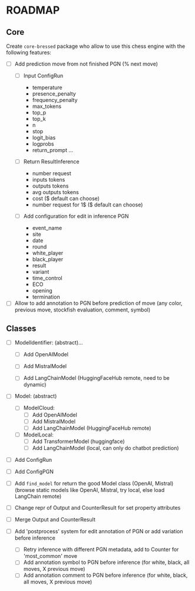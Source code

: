 # ROADMAP

## Core

Create `core-bressed` package who allow to use this chess engine with the following features:
- [ ] Add prediction move from not finished PGN (% next move)
  - [ ] Input ConfigRun
    - temperature
    - presence_penalty
    - frequency_penalty
    - max_tokens
    - top_p
    - top_k
    - n
    - stop
    - logit_bias
    - logprobs
    - return_prompt
...

  - [ ] Return ResultInference 
    - number request
    - inputs tokens
    - outputs tokens
    - avg outputs tokens
    - cost ($ default can choose)
    - number request for 1$ ($ default can choose)


  - [ ] Add configuration for edit in inference PGN 
    - event_name
    - site
    - date
    - round
    - white_player
    - black_player
    - result
    - variant
    - time_control
    - ECO
    - opening
    - termination

- [ ] Allow to add annotation to PGN before prediction of move (any color, previous move, stockfish evaluation, comment, symbol)

## Classes
- [ ] ModelIdentifier: (abstract)...
  - [ ] Add OpenAIModel
  - [ ] Add MistralModel
  - [ ] Add LangChainModel (HuggingFaceHub remote, need to be dynamic)
  

- [ ] Model: (abstract)
  - [ ] ModelCloud:
    - [ ] Add OpenAIModel
    - [ ] Add MistralModel
    - [ ] Add LangChainModel (HuggingFaceHub remote)
    
  - [ ] ModelLocal:
    - [ ] Add TransformerModel (huggingface)
    - [ ] Add LangChainModel (local, can only do chatbot prediction)
  
- [ ] Add ConfigRun
- [ ] Add ConfigPGN

- [ ] Add `find_model` for return the good Model class (OpenAI, Mistral) (browse static models like OpenAI, Mistral, try local, else load LangChain remote)
- [ ] Change repr of Output and CounterResult for set property attributes
- [ ] Merge Output and CounterResult

- [ ] Add 'postprocess' system for edit annotation of PGN or add variation before inference
  - [ ] Retry inference with different PGN metadata, add to Counter for 'most_common' move
  - [ ] Add annotation symbol to PGN before inference (for white, black, all moves, X previous move)
  - [ ] Add annotation comment to PGN before inference (for white, black, all moves, X previous move)